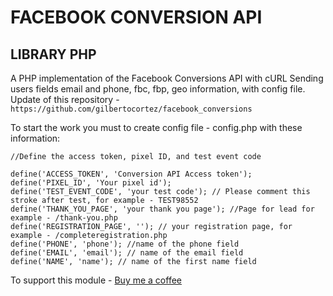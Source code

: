 # FACEBOOK CONVERSION API 
## LIBRARY PHP
A PHP implementation of the Facebook Conversions API with cURL
Sending users fields email and phone, fbc, fbp, geo information, with config file. Update of this repository - ```https://github.com/gilbertocortez/facebook_conversions```

To start the work you must to create config file - config.php with these information:
 ```
 //Define the access token, pixel ID, and test event code

define('ACCESS_TOKEN', 'Conversion API Access token');
define('PIXEL_ID', 'Your pixel id');
define('TEST_EVENT_CODE', 'your test code'); // Please comment this stroke after test, for example - TEST98552
define('THANK_YOU_PAGE', 'your thank you page'); //Page for lead for example - /thank-you.php
define('REGISTRATION_PAGE', ''); // your registration page, for example - /completeregistration.php
define('PHONE', 'phone'); //name of the phone field
define('EMAIL', 'email'); // name of the email field
define('NAME', 'name'); // name of the first name field
```

To support this module - [Buy me a coffee](https://www.buymeacoffee.com/karbivskijQ)
